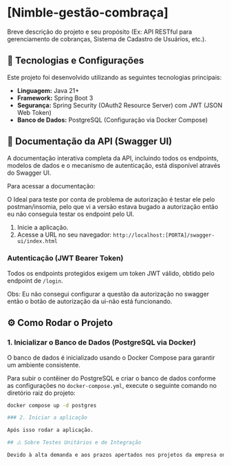 # [Nimble-gestão-combraça]

Breve descrição do projeto e seu propósito (Ex: API RESTful para gerenciamento de cobranças, Sistema de Cadastro de Usuários, etc.).

## 🚀 Tecnologias e Configurações

Este projeto foi desenvolvido utilizando as seguintes tecnologias principais:

* **Linguagem:** Java 21+
* **Framework:** Spring Boot 3
* **Segurança:** Spring Security (OAuth2 Resource Server) com JWT (JSON Web Token)
* **Banco de Dados:** PostgreSQL (Configuração via Docker Compose)

## 📖 Documentação da API (Swagger UI)

A documentação interativa completa da API, incluindo todos os endpoints, modelos de dados e o mecanismo de autenticação, está disponível através do Swagger UI.

Para acessar a documentação:

O Ideal para teste por conta de problema de autorização é testar ele pelo postman/insomia, pelo que vi a versão estava bugado a autorização então eu não conseguia testar os endpoint pelo UI.

1.  Inicie a aplicação.
2.  Acesse a URL no seu navegador: `http://localhost:[PORTA]/swagger-ui/index.html`

### Autenticação (JWT Bearer Token)

Todos os endpoints protegidos exigem um token JWT válido, obtido pelo endpoint de `/login`.

Obs: Eu não consegui configurar a questão da autorização no swagger então o botão de autorização da ui-não está funcionando.

## ⚙️ Como Rodar o Projeto

### 1. Inicializar o Banco de Dados (PostgreSQL via Docker)

O banco de dados é inicializado usando o Docker Compose para garantir um ambiente consistente.

Para subir o contêiner do PostgreSQL e criar o banco de dados conforme as configurações no `docker-compose.yml`, execute o seguinte comando no diretório raiz do projeto:

```bash
docker compose up -d postgres

### 2. Iniciar a aplicação

Após isso rodar a aplicação.

## ⚠️ Sobre Testes Unitários e de Integração

Devido à alta demanda e aos prazos apertados nos projetos da empresa onde eu trabalho, **não foi possível implementar a cobertura de testes unitários e de integração** para esta entrega.

